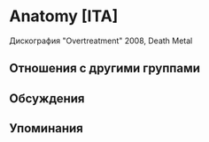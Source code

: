 # Anatomy [ITA]

Дискография
"Overtreatment" 2008, Death Metal

## Отношения с другими группами


## Обсуждения


## Упоминания

